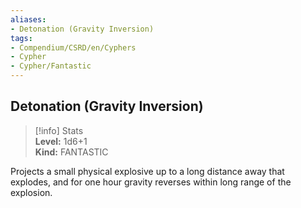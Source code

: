 ```yaml
---
aliases:
- Detonation (Gravity Inversion)
tags:
- Compendium/CSRD/en/Cyphers
- Cypher
- Cypher/Fantastic
---
```


  
## Detonation (Gravity Inversion)  
>[!info] Stats  
> **Level:** 1d6+1  
> **Kind:** FANTASTIC
  
Projects a small physical explosive up to a long distance away that explodes, and for one hour gravity reverses within long range of the explosion.